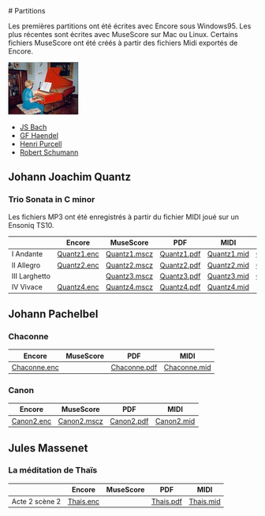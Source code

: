<link href="../gc.css" rel="stylesheet" type="text/css">
# Partitions

Les premières partitions ont été écrites avec Encore sous Windows95. Les plus récentes sont écrites avec MuseScore sur Mac ou Linux. Certains fichiers MuseScore ont été créés à partir des fichiers Midi exportés de Encore.

[![Clavecin](TN_CLAVECIN.JPG)](CLAVECIN.JPG)

* [JS Bach](JSBach/JSBach.html "Jean Sébastien Bach")
* [GF Haendel](Haendel/Haendel.html "Haendel")
* [Henri Purcell](Purcell/Purcell.html "Purcell")
* [Robert Schumann](Schumann/Schumann.html "Schumann")
 
## Johann Joachim Quantz

### Trio Sonata in C minor

Les fichiers MP3 ont été enregistrés à partir du fichier MIDI joué sur un Ensoniq TS10.

|   |Encore|MuseScore|PDF|MIDI|MP3|
|---|------|---------|---|----|---|
|I Andante|[Quantz1.enc](Quantz/QUANTZ1.ENC)|[Quantz1.mscz](Quantz/QUANTZ1.mscz)|[Quantz1.pdf](Quantz/QUANTZ1.PDF)|[Quantz1.mid](Quantz/QUANTZ1.MID)|[Quantz1.mp3](Quantz/QUANTZ1.MP3)|
|II Allegro|[Quantz2.enc](Quantz/QUANTZ2.ENC)|[Quantz2.mscz](Quantz/QUANTZ2.mscz)|[Quantz2.pdf](Quantz/QUANTZ2.PDF)|[Quantz2.mid](Quantz/QUANTZ2.MID)|[Quantz2.mp3](Quantz/QUANTZ2.MP3)|
|III Larghetto||[Quantz3.mscz](Quantz/QUANTZ3.mscz)|[Quantz3.pdf](Quantz/QUANTZ3.PDF)|[Quantz3.mid](Quantz/QUANTZ3.MID)|[Quantz3.mp3](Quantz/QUANTZ3.MP3)|
|IV Vivace|[Quantz4.enc](Quantz/QUANTZ4.ENC)|[Quantz4.mscz](Quantz/QUANTZ4.mscz)|[Quantz4.pdf](Quantz/QUANTZ4.PDF)|[Quantz4.mid](Quantz/QUANTZ4.MID)||

## Johann Pachelbel
### Chaconne
|Encore|MuseScore|PDF|MIDI|
|------|---------|---|----|
|[Chaconne.enc](Pachelbel/CHACONNE.ENC)||[Chaconne.pdf](Pachelbel/CHACONNE.PDF)|[Chaconne.mid](Pachelbel/CHACONNE.MID)|
### Canon
|Encore|MuseScore|PDF|MIDI|
|------|---------|---|----|
|[Canon2.enc](Pachelbel/CANON2.ENC)|[Canon2.mscz](Pachelbel/CANON2.mscz)|[Canon2.pdf](Pachelbel/CANON2-Conducteur_et_parties.pdf)|[Canon2.mid](Pachelbel/CANON2.mid)|
## Jules Massenet
### La méditation de Thaïs
|       |Encore|MuseScore|PDF|MIDI|
|-------|------|---------|---|----|
|Acte 2 scène 2|[Thais.enc](Massenet/THAIS.ENC)||[Thais.pdf](Massenet/THAIS.PDF)|[Thais.mid](Massenet/THAIS.MID)|


